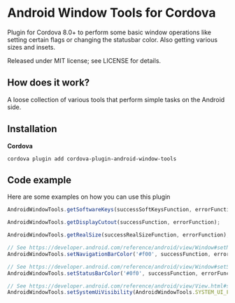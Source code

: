 Android Window Tools for Cordova
================================

Plugin for Cordova 8.0+ to perform some basic window operations like setting certain flags or changing the statusbar color. Also getting various sizes and insets.

Released under MIT license; see LICENSE for details.

How does it work?
-----------------

A loose collection of various tools that perform simple tasks on the Android side.

Installation
------------

**Cordova**

`cordova plugin add cordova-plugin-android-window-tools`

Code example
------------

Here are some examples on how you can use this plugin

```js
AndroidWindowTools.getSoftwareKeys(successSoftKeysFunction, errorFunction);

AndroidWindowTools.getDisplayCutout(successFunction, errorFunction);

AndroidWindowTools.getRealSize(successRealSizeFunction, errorFunction);

// See https://developer.android.com/reference/android/view/Window#setNavigationBarColor(int)
AndroidWindowTools.setNavigationBarColor('#f00', successFunction, errorFunction);

// See https://developer.android.com/reference/android/view/Window#setStatusBarColor(int)
AndroidWindowTools.setStatusBarColor('#0f0', successFunction, errorFunction);

// See https://developer.android.com/reference/android/view/View.html#setSystemUiVisibility(int)
AndroidWindowTools.setSystemUiVisibility(AndroidWindowTools.SYSTEM_UI_FLAG_LAYOUT_FULLSCREEN | AndroidWindowTools.SYSTEM_UI_FLAG_LAYOUT_STABLE | AndroidWindowTools.SYSTEM_UI_FLAG_LAYOUT_HIDE_NAVIGATION, successFunction, errorFunction);

```